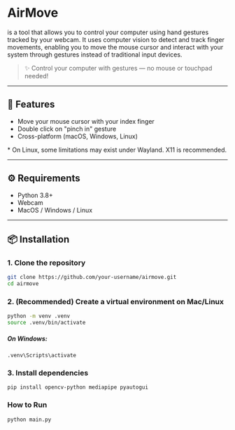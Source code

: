 # AirMove

is a tool that allows you to control your computer using hand gestures tracked by your webcam.
It uses computer vision to detect and track finger movements, enabling you to move the mouse cursor and interact with your system through gestures instead of traditional input devices.

> ✨ Control your computer with gestures — no mouse or touchpad needed!

---

## 🚀 Features

* Move your mouse cursor with your index finger  
* Double click on "pinch in" gesture  
* Cross-platform (macOS, Windows, Linux)  

\* On Linux, some limitations may exist under Wayland. X11 is recommended.

---

## ⚙️ Requirements

* Python 3.8+
* Webcam
* MacOS / Windows / Linux

---

## 📦 Installation

### 1. Clone the repository

```bash
git clone https://github.com/your-username/airmove.git
cd airmove
```
### 2. (Recommended) Create a virtual environment on Mac/Linux
```bash
python -m venv .venv
source .venv/bin/activate
```
##### On Windows:
```
.venv\Scripts\activate
```
### 3. Install dependencies
```
pip install opencv-python mediapipe pyautogui  
```
### How to Run
```
python main.py  
```


